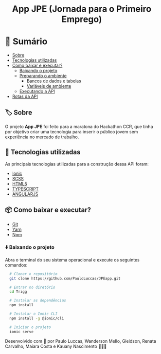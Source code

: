 <h1 align="center">
  App JPE (Jornada para o Primeiro Emprego)
</h1>

# 🔖 Sumário

- [Sobre](#%EF%B8%8F-sobre)
- [Tecnologias utilizadas](#-tecnologias-utilizadas)
- [Como baixar e executar?](#-como-baixar-e-executar)
  - [Baixando o projeto](#%EF%B8%8F-baixando-o-projeto)
  - [Preparando o ambiente](#-preparando-o-ambiente)
    - [Bancos de dados e tabelas](#-bancos-de-dados-e-tabelas)
    - [Variáveis de ambiente](#-variáveis-de-ambiente)
  - [Executando a API](#-executando-a-api)
- [Rotas da API](#-rotas-da-api)

## 🏷️ Sobre

O projeto **App JPE** foi feito para a maratona do Hackathon CCR, que tinha por objetivo criar uma tecnologia para inserir o público jovem sem experiência no mercado de trabalho.

## 🚀 Tecnologias utilizadas

As principais tecnologias utilizadas para a construção dessa API foram:

- [Ionic](https://ionicframework.com/)
- [SCSS](https://sass-lang.com/)
- [HTML5](https://developer.mozilla.org/pt-BR/docs/Web/HTML/HTML5)
- [TYPESCRIPT](https://www.typescriptlang.org/)
- [ANGULARJS](https://angular.io/)

## 📦 Como baixar e executar?

- [Git](https://git-scm.com/)
- [Yarn](https://classic.yarnpkg.com/lang/en/)
- [Npm](https://www.npmjs.com/)

### ⬇️ Baixando o projeto

Abra o terminal do seu sistema operacional e execute os seguintes comandos:

```bash
  # Clonar o repositório
  git clone https://github.com/PauloLuccas/JPEapp.git

  # Entrar no diretório
  cd Trigg

  # Instalar as dependências
  npm install

  # Instalar o Ionic CLI
  npm install -g @ionic/cli

  # Iniciar o projeto
  ionic serve
```

Desenvolvido com 💜 por Paulo Luccas, Wanderson Mello, Gleidson, Renata Carvalho, Maiara Costa e Kauany Nascimento 🧑🏽‍🚀


